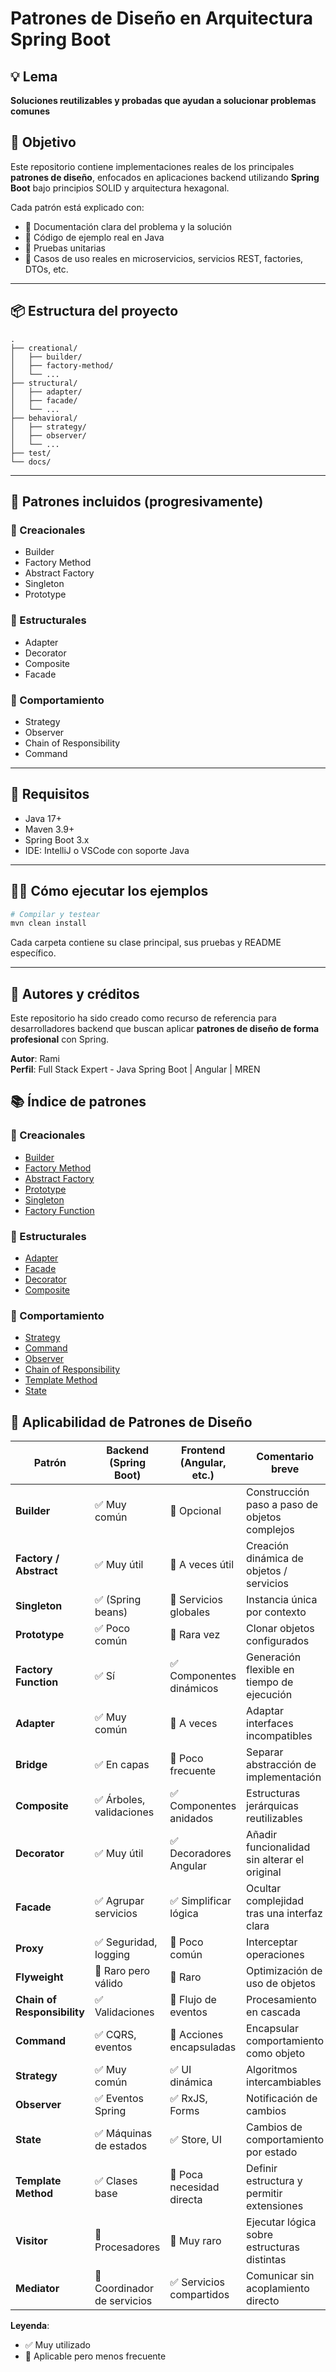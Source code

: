 # Patrones de Diseño en Arquitectura Spring Boot

## 💡 Lema
**Soluciones reutilizables y probadas que ayudan a solucionar problemas comunes**

## 🎯 Objetivo
Este repositorio contiene implementaciones reales de los principales **patrones de diseño**, enfocados en aplicaciones backend utilizando **Spring Boot** bajo principios SOLID y arquitectura hexagonal.

Cada patrón está explicado con:
- 📘 Documentación clara del problema y la solución
- 🧱 Código de ejemplo real en Java
- 🧪 Pruebas unitarias
- 🔁 Casos de uso reales en microservicios, servicios REST, factories, DTOs, etc.

---

## 📦 Estructura del proyecto

```
.
├── creational/
│   ├── builder/
│   ├── factory-method/
│   └── ...
├── structural/
│   ├── adapter/
│   ├── facade/
│   └── ...
├── behavioral/
│   ├── strategy/
│   ├── observer/
│   └── ...
├── test/
└── docs/
```

---

## 🧩 Patrones incluidos (progresivamente)

### 🔨 Creacionales
- Builder
- Factory Method
- Abstract Factory
- Singleton
- Prototype

### 🧱 Estructurales
- Adapter
- Decorator
- Composite
- Facade

### 🔁 Comportamiento
- Strategy
- Observer
- Chain of Responsibility
- Command

---

## 🧰 Requisitos
- Java 17+
- Maven 3.9+
- Spring Boot 3.x
- IDE: IntelliJ o VSCode con soporte Java

---

## 🧑‍💻 Cómo ejecutar los ejemplos

```bash
# Compilar y testear
mvn clean install
```

Cada carpeta contiene su clase principal, sus pruebas y README específico.

---

## 🚀 Autores y créditos

Este repositorio ha sido creado como recurso de referencia para desarrolladores backend que buscan aplicar **patrones de diseño de forma profesional** con Spring.

**Autor**: Rami  
**Perfil**: Full Stack Expert - Java Spring Boot | Angular | MREN  



## 📚 Índice de patrones

### 🔨 Creacionales
- [Builder](./creational/builder/README.md)
- [Factory Method](./creational/factory-method/README.md)
- [Abstract Factory](./creational/abstract-factory/README.md)
- [Prototype](./creational/prototype/README.md)
- [Singleton](./creational/singleton/README.md)
- [Factory Function](./creational/factory-function/README.md)

### 🧱 Estructurales
- [Adapter](./structural/adapter/README.md)
- [Facade](./structural/facade/README.md)
- [Decorator](./structural/decorator/README.md)
- [Composite](./structural/composite/README.md)

### 🔁 Comportamiento
- [Strategy](./behavioral/strategy/README.md)
- [Command](./behavioral/command/README.md)
- [Observer](./behavioral/observer/README.md)
- [Chain of Responsibility](./behavioral/chain-of-responsibility/README.md)
- [Template Method](./behavioral/template-method/README.md)
- [State](./behavioral/state/README.md)

## 🧭 Aplicabilidad de Patrones de Diseño

| Patrón                   | Backend (Spring Boot) | Frontend (Angular, etc.) | Comentario breve |
|--------------------------|------------------------|----------------------------|------------------|
| **Builder**              | ✅ Muy común           | 🔸 Opcional                | Construcción paso a paso de objetos complejos |
| **Factory / Abstract**   | ✅ Muy útil            | 🔸 A veces útil            | Creación dinámica de objetos / servicios |
| **Singleton**            | ✅ (Spring beans)      | 🔸 Servicios globales      | Instancia única por contexto |
| **Prototype**            | ✅ Poco común          | 🔸 Rara vez                | Clonar objetos configurados |
| **Factory Function**     | ✅ Sí                  | ✅ Componentes dinámicos   | Generación flexible en tiempo de ejecución |
| **Adapter**              | ✅ Muy común           | 🔸 A veces                 | Adaptar interfaces incompatibles |
| **Bridge**               | ✅ En capas             | 🔸 Poco frecuente          | Separar abstracción de implementación |
| **Composite**            | ✅ Árboles, validaciones | ✅ Componentes anidados  | Estructuras jerárquicas reutilizables |
| **Decorator**            | ✅ Muy útil            | ✅ Decoradores Angular     | Añadir funcionalidad sin alterar el original |
| **Facade**               | ✅ Agrupar servicios   | ✅ Simplificar lógica      | Ocultar complejidad tras una interfaz clara |
| **Proxy**                | ✅ Seguridad, logging  | 🔸 Poco común              | Interceptar operaciones |
| **Flyweight**            | 🔸 Raro pero válido    | 🔸 Raro                    | Optimización de uso de objetos |
| **Chain of Responsibility** | ✅ Validaciones     | 🔸 Flujo de eventos        | Procesamiento en cascada |
| **Command**              | ✅ CQRS, eventos       | 🔸 Acciones encapsuladas  | Encapsular comportamiento como objeto |
| **Strategy**             | ✅ Muy común           | ✅ UI dinámica             | Algoritmos intercambiables |
| **Observer**             | ✅ Eventos Spring      | ✅ RxJS, Forms             | Notificación de cambios |
| **State**                | ✅ Máquinas de estados | ✅ Store, UI               | Cambios de comportamiento por estado |
| **Template Method**      | ✅ Clases base         | 🔸 Poca necesidad directa  | Definir estructura y permitir extensiones |
| **Visitor**              | 🔸 Procesadores        | 🔸 Muy raro                | Ejecutar lógica sobre estructuras distintas |
| **Mediator**             | 🔸 Coordinador de servicios | ✅ Servicios compartidos | Comunicar sin acoplamiento directo |

**Leyenda**:
- ✅ Muy utilizado
- 🔸 Aplicable pero menos frecuente
 
